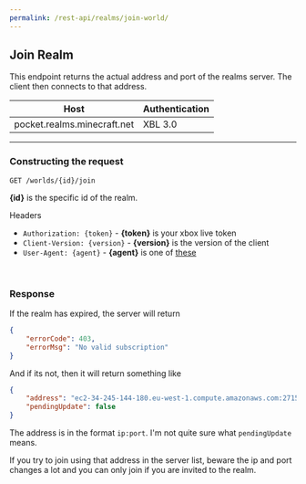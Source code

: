```yaml
---
permalink: /rest-api/realms/join-world/
---
```

## Join Realm
This endpoint returns the actual address and port of the realms server. The client then connects to that address.

| Host                        | Authentication |
| --------------------------- | -------------- |
| pocket.realms.minecraft.net | XBL 3.0        |

---

### Constructing the request
```
GET /worlds/{id}/join
```

**{id}** is the specific id of the realm.

Headers  
* `Authorization: {token}`    - **{token}** is your xbox live token  
* `Client-Version: {version}` - **{version}** is the version of the client
* `User-Agent: {agent}`       - **{agent}** is one of [these](../../#user-agents)

<br>

### Response
If the realm has expired, the server will return
```json
{
    "errorCode": 403,
    "errorMsg": "No valid subscription"
}
```

And if its not, then it will return something like
```json
{
    "address": "ec2-34-245-144-180.eu-west-1.compute.amazonaws.com:27159",
    "pendingUpdate": false
}
```

The address is in the format `ip:port`. I'm not quite sure what `pendingUpdate` means.  

If you try to join using that address in the server list, beware the ip and port changes a lot and you can only join if you are invited to the realm.
